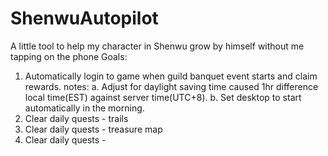 # ShenwuAutopilot
A little tool to help my character in Shenwu grow by himself without me tapping on the phone
Goals:
1. Automatically login to game when guild banquet event starts and claim rewards.
    notes: a. Adjust for daylight saving time caused 1hr difference local time(EST) against server time(UTC+8).
           b. Set desktop to start automatically in the morning.
2. Clear daily quests - trails
3. Clear daily quests - treasure map
4. Clear daily quests - 
